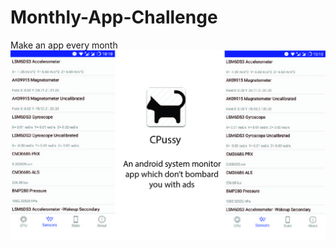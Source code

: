 # Monthly-App-Challenge
Make an app every month 
![Alt text](/img/cpussy.jpg?raw=true "Optional Title")
